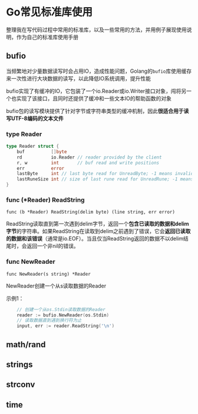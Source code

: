 # Go常见标准库使用

整理我在写代码过程中常用的标准库，以及一些常用的方法，并用例子展现使用说明，作为自己的标准库使用手册

## bufio

当频繁地对少量数据读写时会占用IO，造成性能问题，Golang的`bufio`库使用缓存来一次性进行大块数据的读写，以此降低IO系统调用，提升性能

bufio实现了有缓冲的IO，它包装了一个io.Reader或io.Writer接口对象，闯将另一个也实现了该接口，且同时还提供了缓冲和一些文本IO的帮助函数的对象

bufio包的读写模块提供了针对字节或字符串类型的缓冲机制，因此**很适合用于读写UTF-8编码的文本文件**

### type Reader

```go
type Reader struct {
    buf          []byte
    rd           io.Reader // reader provided by the client
    r, w         int       // buf read and write positions
    err          error
    lastByte     int // last byte read for UnreadByte; -1 means invalid
    lastRuneSize int // size of last rune read for UnreadRune; -1 means invalid
}
```

### func (*Reader) ReadString

`func (b *Reader) ReadString(delim byte) (line string, err error)`

ReadString读取直到第一次遇到delim字节，返回一个**包含已读取的数据和delim字节**的字符串。如果ReadString在读取到delim之前遇到了错误，它会**返回已读取的数据和该错误**（通常是io.EOF）。当且仅当ReadString返回的数据不以delim结尾时，会返回一个非nil的错误。

### func NewReader

`func NewReader(s string) *Reader`

NewReader创建一个从s读取数据的Reader

示例1：

```go
    // 创建一个从os.Stdin读取数据的Reader
    reader := bufio.NewReader(os.Stdin)
    // 读取数据直到遇到换行符为止
    input, err := reader.ReadString('\n')
```

## math/rand



## strings



## strconv



## time





